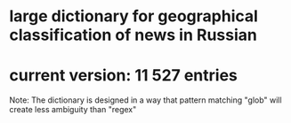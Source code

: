 # large dictionary for geographical classification of news in Russian
# current version: 11 527 entries

Note:
The dictionary is designed in a way that pattern matching "glob" will create less ambiguity than "regex"


